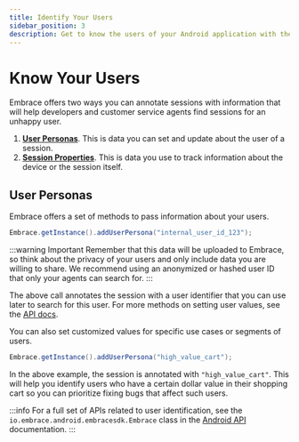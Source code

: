 ```yaml
---
title: Identify Your Users
sidebar_position: 3
description: Get to know the users of your Android application with the Embrace SDK
---
```

# Know Your Users

Embrace offers two ways you can annotate sessions with information that will help developers and customer service agents find 
sessions for an unhappy user.

1. [**User Personas**](/android/features/identify-users#user-personas). This is data you can set and update about the user of a session.
1. [**Session Properties**](/android/features/session-properties). This is data you use to track information about the device or the session itself.

## User Personas

Embrace offers a set of methods to pass information about your users.

```java
Embrace.getInstance().addUserPersona("internal_user_id_123");
```

:::warning Important
Remember that this data will be uploaded to Embrace, so think about the privacy of your users and only include data you are willing to share.
We recommend using an anonymized or hashed user ID that only your agents can search for.
:::

The above call annotates the session with a user identifier that you can use later to search for this user.
For more methods on setting user values, see the [API docs](/api/android/). 

You can also set customized values for specific use cases or segments of users.

```java
Embrace.getInstance().addUserPersona("high_value_cart");
```

In the above example, the session is annotated with `"high_value_cart"`.
This will help you identify users who have a certain dollar value in their shopping cart so you can prioritize fixing bugs that affect such users.

:::info
For a full set of APIs related to user identification, see the `io.embrace.android.embracesdk.Embrace` class in the [Android API](/api/android/) documentation.
:::